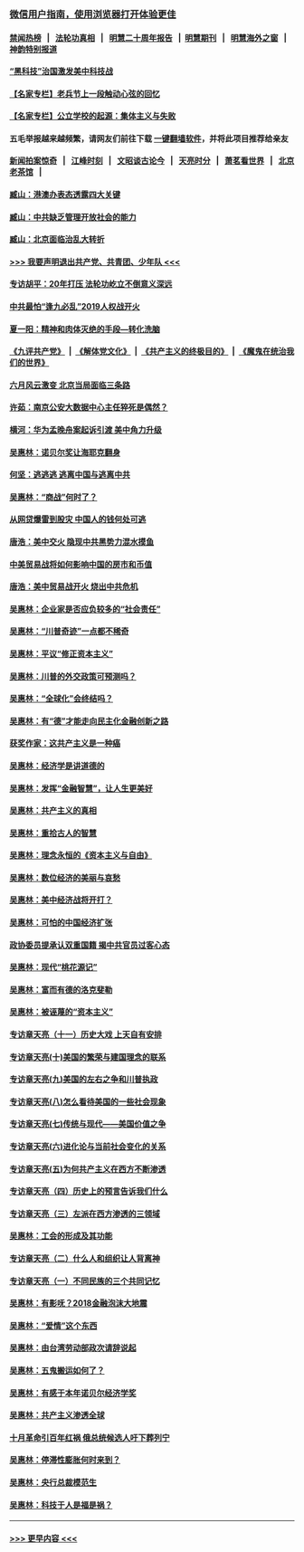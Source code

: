 ### [微信用户指南，使用浏览器打开体验更佳](https://github.com/gfw-breaker/banned-news1/blob/master/indexes/wechat-guide.md?t=0)
#### [禁闻热榜](热点新闻.md?t=0)  &nbsp;&nbsp;|&nbsp;&nbsp; [法轮功真相](https://github.com/gfw-breaker/truth/blob/master/README.md?t=0) &nbsp;&nbsp;|&nbsp;&nbsp; [明慧二十周年报告](https://github.com/gfw-breaker/mh-reports/blob/master/README.md?t=0) &nbsp;&nbsp;|&nbsp;&nbsp;[明慧期刊](https://github.com/gfw-breaker/mh-qikan) &nbsp;&nbsp;|&nbsp;&nbsp; [明慧海外之窗](https://github.com/gfw-breaker/mh-news/blob/master/README.md?t=0) &nbsp;&nbsp;|&nbsp;&nbsp; [神韵特别报道](https://github.com/gfw-breaker/mh-news/blob/master/shenyun.md?t=0)
#### [“黑科技”治国激发美中科技战](../pages/nsc423/n11638056.md?t=02032301) 
#### [【名家专栏】老兵节上一段触动心弦的回忆](../pages/nsc423/n11646016.md?t=02032301) 
#### [【名家专栏】公立学校的起源：集体主义与失败](../pages/nsc423/n11601833.md?t=02032301) 
#### 五毛举报越来越频繁，请网友们前往下载 [一键翻墙软件](https://github.com/gfw-breaker/ssr-accounts)，并将此项目推荐给亲友
#### [新闻拍案惊奇](https://github.com/gfw-breaker/banned-news1/blob/master/pages/link4.md) &nbsp;&nbsp;|&nbsp;&nbsp; [江峰时刻](https://github.com/gfw-breaker/banned-news1/blob/master/pages/link4.md) &nbsp;&nbsp;|&nbsp;&nbsp; [文昭谈古论今](https://github.com/gfw-breaker/banned-news1/blob/master/pages/link4.md) &nbsp;&nbsp;|&nbsp;&nbsp; [天亮时分](https://github.com/gfw-breaker/banned-news1/blob/master/pages/link4.md) &nbsp;&nbsp;|&nbsp;&nbsp; [萧茗看世界](https://github.com/gfw-breaker/banned-news1/blob/master/pages/link4.md) &nbsp;&nbsp;|&nbsp;&nbsp; [北京老茶馆](https://github.com/gfw-breaker/banned-news1/blob/master/pages/link4.md) &nbsp;&nbsp;|&nbsp;&nbsp; 
#### [臧山：港澳办表态透露四大关键](../pages/nsc423/n11421628.md?t=02032301) 
#### [臧山：中共缺乏管理开放社会的能力](../pages/nsc423/n11407457.md?t=02032301) 
#### [臧山：北京面临治乱大转折](../pages/nsc423/n11406895.md?t=02032301) 
#### [>>> 我要声明退出共产党、共青团、少年队 <<<](https://github.com/begood0513/goodnews/blob/master/quit/letter.md) 
#### [专访胡平：20年打压 法轮功屹立不倒意义深远](../pages/nsc423/n11398800.md?t=02032301) 
#### [中共最怕“逢九必乱”2019人权战开火](../pages/nsc423/n11385248.md?t=02032301) 
#### [夏一阳：精神和肉体灭绝的手段—转化洗脑](../pages/nsc423/n11368250.md?t=02032301) 
#### [《九评共产党》](https://github.com/begood0513/9ping.md/blob/master/README.md) &nbsp;|&nbsp; [《解体党文化》](../../../../jtdwh.md/blob/master/README.md)  &nbsp;|&nbsp; [《共产主义的终极目的》](../../../../gczydzjmd.md/blob/master/README.md) &nbsp;|&nbsp; [《魔鬼在统治我们的世界》](../../../../mgztzwmdsj.md/blob/master/README.md) 
#### [六月风云激变 北京当局面临三条路](../pages/nsc423/n11313668.md?t=02032301) 
#### [许茹：南京公安大数据中心主任猝死是偶然？](../pages/nsc423/n11064744.md?t=02032301) 
#### [横河：华为孟晚舟案起诉引渡 美中角力升级](../pages/nsc423/n11027230.md?t=02032301) 
#### [吴惠林：诺贝尔奖让海耶克翻身](../pages/nsc423/n10890049.md?t=02032301) 
#### [何坚：逃逃逃 逃离中国与逃离中共](../pages/nsc423/n10592891.md?t=02032301) 
#### [吴惠林：“商战”何时了？](../pages/nsc423/n10573558.md?t=02032301) 
#### [从网贷爆雷到股灾 中国人的钱何处可逃](../pages/nsc423/n10572800.md?t=02032301) 
#### [唐浩：美中交火 隐现中共黑势力混水摸鱼](../pages/nsc423/n10544040.md?t=02032301) 
#### [中美贸易战将如何影响中国的房市和币值](../pages/nsc423/n10543697.md?t=02032301) 
#### [唐浩：美中贸易战开火 烧出中共危机](../pages/nsc423/n10540126.md?t=02032301) 
#### [吴惠林：企业家是否应负较多的“社会责任”](../pages/nsc423/n10535022.md?t=02032301) 
#### [吴惠林：“川普奇迹”一点都不稀奇](../pages/nsc423/n10512808.md?t=02032301) 
#### [吴惠林：平议“修正资本主义”](../pages/nsc423/n10495724.md?t=02032301) 
#### [吴惠林：川普的外交政策可预测吗？](../pages/nsc423/n10462387.md?t=02032301) 
#### [吴惠林：“全球化”会终结吗？](../pages/nsc423/n10452838.md?t=02032301) 
#### [吴惠林：有“德”才能走向民主化金融创新之路](../pages/nsc423/n10432292.md?t=02032301) 
#### [获奖作家：这共产主义是一种癌](../pages/nsc423/n10431541.md?t=02032301) 
#### [吴惠林：经济学是讲道德的](../pages/nsc423/n10398014.md?t=02032301) 
#### [吴惠林：发挥“金融智慧”，让人生更美好](../pages/nsc423/n10375019.md?t=02032301) 
#### [吴惠林：共产主义的真相](../pages/nsc423/n10351394.md?t=02032301) 
#### [吴惠林：重拾古人的智慧](../pages/nsc423/n10337691.md?t=02032301) 
#### [吴惠林：理念永恒的《资本主义与自由》](../pages/nsc423/n10316274.md?t=02032301) 
#### [吴惠林：数位经济的美丽与哀愁](../pages/nsc423/n10292946.md?t=02032301) 
#### [吴惠林：美中经济战将开打？](../pages/nsc423/n10258825.md?t=02032301) 
#### [吴惠林：可怕的中国经济扩张](../pages/nsc423/n10219147.md?t=02032301) 
#### [政协委员提承认双重国籍 揭中共官员过客心态](../pages/nsc423/n10208809.md?t=02032301) 
#### [吴惠林：现代“桃花源记”](../pages/nsc423/n10185234.md?t=02032301) 
#### [吴惠林：富而有德的洛克斐勒](../pages/nsc423/n10142264.md?t=02032301) 
#### [吴惠林：被诬蔑的“资本主义”](../pages/nsc423/n10124816.md?t=02032301) 
#### [专访章天亮（十一）历史大戏 上天自有安排](../pages/nsc423/n10094905.md?t=02032301) 
#### [专访章天亮(十)美国的繁荣与建国理念的联系](../pages/nsc423/n10094899.md?t=02032301) 
#### [专访章天亮(九)美国的左右之争和川普执政](../pages/nsc423/n10094889.md?t=02032301) 
#### [专访章天亮(八)怎么看待美国的一些社会现象](../pages/nsc423/n10094857.md?t=02032301) 
#### [专访章天亮(七)传统与现代——美国价值之争](../pages/nsc423/n10093140.md?t=02032301) 
#### [专访章天亮(六)进化论与当前社会变化的关系](../pages/nsc423/n10092036.md?t=02032301) 
#### [专访章天亮(五)为何共产主义在西方不断渗透](../pages/nsc423/n10083620.md?t=02032301) 
#### [专访章天亮（四）历史上的预言告诉我们什么](../pages/nsc423/n10083606.md?t=02032301) 
#### [专访章天亮（三）左派在西方渗透的三领域](../pages/nsc423/n10081115.md?t=02032301) 
#### [吴惠林：工会的形成及其功能](../pages/nsc423/n10080633.md?t=02032301) 
#### [专访章天亮（二）什么人和组织让人背离神](../pages/nsc423/n10076637.md?t=02032301) 
#### [专访章天亮（一）不同民族的三个共同记忆](../pages/nsc423/n10074188.md?t=02032301) 
#### [吴惠林：有影呒？2018金融泡沫大地震](../pages/nsc423/n10040534.md?t=02032301) 
#### [吴惠林：“爱情”这个东西](../pages/nsc423/n10019423.md?t=02032301) 
#### [吴惠林：由台湾劳动部政次请辞说起](../pages/nsc423/n9979679.md?t=02032301) 
#### [吴惠林：五鬼搬运如何了？](../pages/nsc423/n9925338.md?t=02032301) 
#### [吴惠林：有感于本年诺贝尔经济学奖](../pages/nsc423/n9871883.md?t=02032301) 
#### [吴惠林：共产主义渗透全球](../pages/nsc423/n9812748.md?t=02032301) 
#### [十月革命引百年红祸 俄总统候选人吁下葬列宁](../pages/nsc423/n9810182.md?t=02032301) 
#### [吴惠林：停滞性膨胀何时来到？](../pages/nsc423/n9764136.md?t=02032301) 
#### [吴惠林：央行总裁模范生](../pages/nsc423/n9728134.md?t=02032301) 
#### [吴惠林：科技于人是福是祸？](../pages/nsc423/n9672982.md?t=02032301) 

----
#### [ >>> 更早内容 <<< ](../indexes/nsc423-earlier.md)

